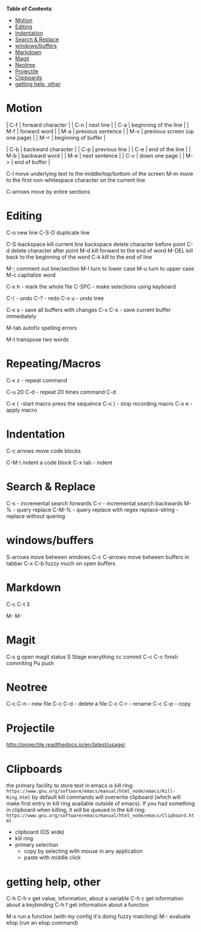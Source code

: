 <!-- markdown-toc start - Don't edit this section. Run M-x markdown-toc-generate-toc again -->
**Table of Contents**

- [Motion](#motion)
- [Editing](#editing)
- [Indentation](#indentation)
- [Search & Replace](#search--replace)
- [windows/buffers](#windowsbuffers)
- [Markdown](#markdown)
- [Magit](#magit)
- [Neotree](#neotree)
- [Projectile](#projectile)
- [Clipboards](#clipboards)
- [getting help, other](#getting-help-other)

<!-- markdown-toc end -->



# Motion #

| C-f | forward character             |
| C-n | next line                     |
| C-a | beginning of the line         |
| M-f | forward word                  |
| M-a | previous sentence             |
| M-v | previous screen (up one page) |
| M-< | beginning of buffer           |

| C-b | backward character |
| C-p | previous line      |
| C-e | end of the line    |
| M-b | backward word      |
| M-e | next sentence      |
| C-v | down one page      |
| M-> | end of buffer      |

C-l   move underlying text to the middle/top/bottom of the screen
M-m   move to the first non-whitespace character on the current line

C-arrows   move by entire sections


# Editing #

C-o   new line
C-S-D            duplicate line

C-S-backspace      kill current line
backspace   delete character before point
C-d         delete character after point
M-d         kill forward to the end of word
M-DEL       kill back to the beginning of the word
C-k         kill to the end of line

M-;   comment out line/section
M-l   turn to lower case
M-u   turn to upper case
M-c       capitalize word

C-x h    - mark the whole file
C-SPC    - make selections using keyboard

C-/   - undo
C-?   - redo
C-x u   - undo tree

C-x s   - save all buffers with changes
C-x C-s   - save current buffer immediately

M-tab     autofix spelling errors

M-t    transpose two words

# Repeating/Macros #

C-x z     - repeat command

C-u 20 C-d     - repeat 20 times command C-d

C-x (     -start macro
press the sequence
C-x )     - stop recording macro
C-x e     - apply macro

# Indentation #

C-c arrows    move code blocks

C-M-\    indent a code block
C-x tab - indent

# Search & Replace #

C-s    - incremental search forwards
C-r    - incremental search backwards
M-%    - query replace
C-M-%   - query replace with regex
replace-string    - replace without quering



# windows/buffers #

S-arrows    move between windows
C-c C-arrows   move between buffers in tabbar
C-x C-b     fuzzy much on open buffers

# Markdown #

C-c C-t 3

M-<left>
M-<right>

# Magit #

C-x g   open magit status
S       Stage everything
cc      commit
C-c C-c finish commiting
Pu      push


# Neotree #

C-c C-n   - new file
C-c C-d   - delete a file
C-c C-r   - rename
C-c C-p   - copy

# Projectile #

http://projectile.readthedocs.io/en/latest/usage/

# Clipboards #

the primary facility to store text in emacs is kill ring: `https://www.gnu.org/software/emacs/manual/html_node/emacs/Kill-Ring.html`
by default kill commands will overwrite clipboard (which will make first entry in kill ring available outside of emacs). If you had something in clipboard when killing, it will be queued in the kill ring: `https://www.gnu.org/software/emacs/manual/html_node/emacs/Clipboard.html`

- clipboard (OS wide)
- kill ring
- primary selection
	- copy by selecting with mouse in any application
	- paste with middle click


# getting help, other #

C-h
C-h v     get value, information, about a variable
C-h c     get information about a keybinding
C-h f     get information about a function

M-x       run a function (with my config it's doing fuzzy matching)
M-:       evaluate elisp (run an elisp command)

